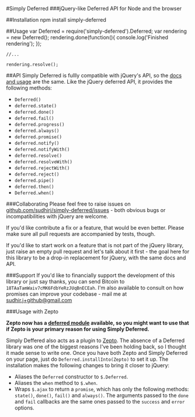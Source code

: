 #Simply Deferred
###jQuery-like Deferred API for Node and the browser

##Installation
    npm install simply-deferred


##Usage
    var Deferred = require('simply-deferred').Deferred;
    var rendering = new Deferred();
    rendering.done(function(){
        console.log('Finished rendering');
    });

    //...

    rendering.resolve();

##API
Simply Deferred is fullly compatible with jQuery's API, so the [docs and usage](http://api.jquery.com/category/deferred-object/) are the same. Like the jQuery deferred API, it provides the following methods:

* `Deferred()`
* `deferred.state()`
* `deferred.done()`
* `deferred.fail()`
* `deferred.progress()`
* `deferred.always()`
* `deferred.promise()`
* `deferred.notify()`
* `deferred.notifyWith()`
* `deferred.resolve()`
* `deferred.resolveWith()`
* `deferred.rejectWith()`
* `deferred.reject()`
* `deferred.pipe()`
* `deferred.then()`
* `Deferred.when()`

###Collaborating
Please feel free to raise issues on [github.com/sudhirj/simply-deferred/issues](https://github.com/sudhirj/simply-deferred/issues) - both obvious bugs or incompatibilities with jQuery are welcome.

If you'd like contribute a fix or a feature, that would be even better. Please make sure all pull requests are accompanied by tests, though.

If you'd like to start work on a feature that is not part of the jQuery library, just raise an empty pull request and let's talk about it first - the goal here for this library to be a drop-in replacement for jQuery, with the same docs and API.

###Support
If you'd like to financially support the development of this library or just say thanks, you can send Bitcoin to `18TAaTamWaiv7cMK6FdbYeRzJUqBnECEah`. I'm also available to consult on how promises can improve your codebase - mail me at sudhir.j+github@gmail.com

###Usage with Zepto

**Zepto now has a [deferred module](http://zeptojs.com/#modules) available, so you might want to use that if Zepto is your primary reason for using Simply Deferred.**

Simply Deffered also acts as a plugin to [Zepto](http://zeptojs.com/). The absence of a Deferred library was one of the biggest reasons I've been holding back, so I thought it made sense to write one. Once you have both Zepto and Simply Deferred on your page, just do `Deferred.installInto(Zepto)` to set it up. The installation makes the following changes to bring it closer to jQuery:

* Aliases the `Deferred` constructor to `$.Deferred`.
* Aliases the `when` method to `$.when`.
* Wraps `$.ajax` to return a `promise`, which has only the following methods: `state()`, `done()`, `fail()` and `always()`. The arguments passed to the `done` and `fail` callbacks are the same ones passed to the `success` and `error` options.


